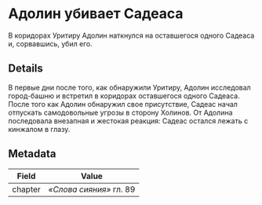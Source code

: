 # Адолин убивает Садеаса
В коридорах Уритиру Адолин наткнулся на оставшегося одного Садеаса и, сорвавшись, убил его.

## Details
В первые дни после того, как обнаружили Уритиру, Адолин исследовал город-башню и встретил в коридорах оставшегося одного Садеаса. После того как Адолин обнаружил свое присутствие, Садеас начал отпускать самодовольные угрозы в сторону Холинов. От Адолина последовала внезапная и жестокая реакция: Садеас остался лежать с кинжалом в глазу.

## Metadata
| Field | Value |
| ----- | ----- |
| chapter | *«Слова сияния»* гл. 89 |
